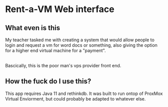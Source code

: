 # Rent-a-VM Web interface
## What even is this
My teacher tasked me with creating a system that would allow people to login and request a vm for word docs or something, also giving the option for a higher end virtual machine for a "payment".<br><br>

Bascically, this is the poor man's vps provider front end.

## How the fuck do I use this?
This app requires Java 11 and rethinkdb. It was built to run ontop of ProxMox Virtual Enviorment, but could probably be adapted to whatever else.